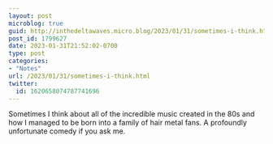 ```yaml
---
layout: post
microblog: true
guid: http://inthedeltawaves.micro.blog/2023/01/31/sometimes-i-think.html
post_id: 1799627
date: 2023-01-31T21:52:02-0700
type: post
categories:
- "Notes"
url: /2023/01/31/sometimes-i-think.html
twitter:
  id: 1620658074787741696
---
```

<p>Sometimes I think about all of the incredible music created in the 80s and how I managed to be born into a family of hair metal fans. A profoundly unfortunate comedy if you ask me.</p>
